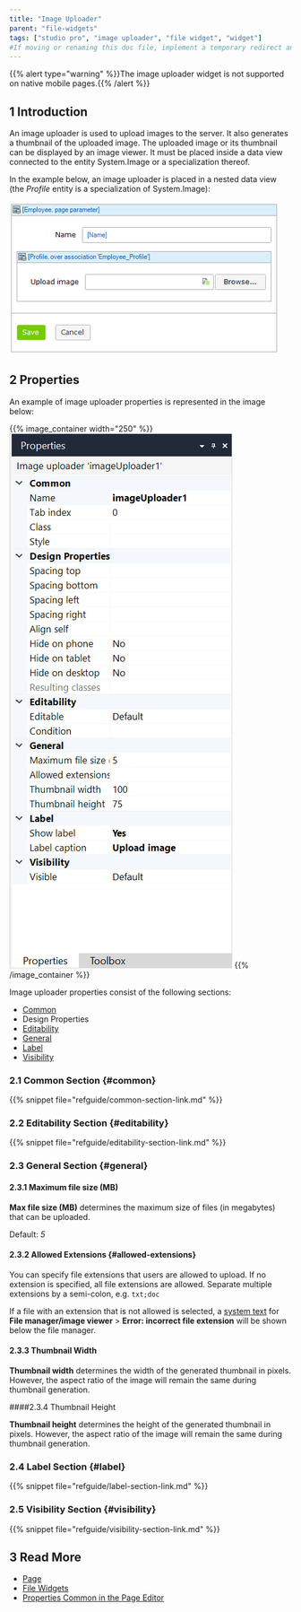 ```yaml
---
title: "Image Uploader"
parent: "file-widgets"
tags: ["studio pro", "image uploader", "file widget", "widget"] 
#If moving or renaming this doc file, implement a temporary redirect and let the respective team know they should update the URL in the product. See Mapping to Products for more details.
---
```


{{% alert type="warning" %}}The image uploader widget is not supported on native mobile pages.{{% /alert %}}

## 1 Introduction

An image uploader is used to upload images to the server. It also generates a thumbnail of the uploaded image. The uploaded image or its thumbnail can be displayed by an image viewer. It must be placed inside a data view connected to the entity System.Image or a specialization thereof.

In the example below, an image uploader is placed in a nested data view (the *Profile* entity is a specialization of System.Image):

![Image Uploader](attachments/file-widgets/image-uploader.png)

## 2 Properties

An example of image uploader properties is represented in the image below:

{{% image_container width="250" %}}![Image Uploader Properties](attachments/file-widgets/image-uploader-properties.png)
{{% /image_container %}}

Image uploader properties consist of the following sections:

* [Common](#common) 
* Design Properties
* [Editability](#editability)
* [General](#general)
* [Label](#label)
* [Visibility](#visibility)

### 2.1 Common Section {#common}

{{% snippet file="refguide/common-section-link.md" %}}

### 2.2 Editability Section {#editability}

{{% snippet file="refguide/editability-section-link.md" %}}

### 2.3 General Section {#general}

#### 2.3.1 Maximum file size (MB)

**Max file size (MB)** determines the maximum size of files (in megabytes) that can be uploaded.

Default: *5*

#### 2.3.2 Allowed Extensions {#allowed-extensions}

You can specify file extensions that users are allowed to upload. If no extension is specified, all file extensions are allowed. Separate multiple extensions by a semi-colon, e.g. `txt;doc`

If a file with an extension that is not allowed is selected, a [system text](system-texts) for **File manager/image viewer** > **Error: incorrect file extension** will be shown below the file manager.

#### 2.3.3 Thumbnail Width

**Thumbnail width** determines the width of the generated thumbnail in pixels. However, the aspect ratio of the image will remain the same during thumbnail generation.

####2.3.4 Thumbnail Height

**Thumbnail height** determines the height of the generated thumbnail in pixels. However, the aspect ratio of the image will remain the same during thumbnail generation.

### 2.4 Label Section {#label}

{{% snippet file="refguide/label-section-link.md" %}}

### 2.5 Visibility Section {#visibility}

{{% snippet file="refguide/visibility-section-link.md" %}}

## 3 Read More

* [Page](page)
* [File Widgets](file-widgets)
* [Properties Common in the Page Editor](common-widget-properties)
